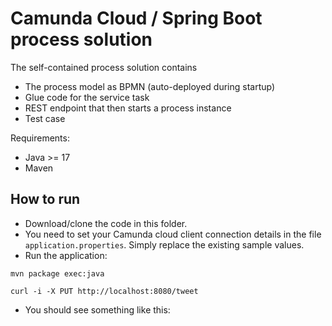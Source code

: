 # Camunda Cloud / Spring Boot process solution

The self-contained process solution contains

* The process model as BPMN (auto-deployed during startup)
* Glue code for the service task
* REST endpoint that then starts a process instance
* Test case

Requirements:

* Java >= 17
* Maven

## How to run

* Download/clone the code in this folder.
* You need to set your Camunda cloud client connection details in the file `application.properties`. Simply replace the existing sample values.
* Run the application:

```
mvn package exec:java
```

```
curl -i -X PUT http://localhost:8080/tweet
```

* You should see something like this:
